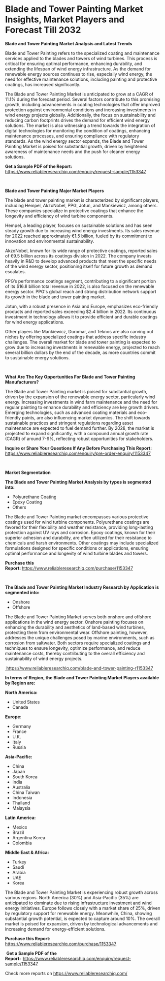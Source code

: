 <p><h1>Blade and Tower Painting Market Insights, Market Players and Forecast Till 2032</h1></p><p><strong>Blade and Tower Painting Market Analysis and Latest Trends</strong></p>
<p><p>Blade and Tower Painting refers to the specialized coating and maintenance services applied to the blades and towers of wind turbines. This process is critical for ensuring optimal performance, enhancing durability, and extending the lifespan of wind energy infrastructure. As the demand for renewable energy sources continues to rise, especially wind energy, the need for effective maintenance solutions, including painting and protective coatings, has increased significantly.</p><p>The Blade and Tower Painting Market is anticipated to grow at a CAGR of 11.1% during the forecast period. Several factors contribute to this promising growth, including advancements in coating technologies that offer improved protection against environmental conditions and increasing investments in wind energy projects globally. Additionally, the focus on sustainability and reducing carbon footprints drives the demand for efficient wind energy solutions. The market is also witnessing a trend towards the integration of digital technologies for monitoring the condition of coatings, enhancing maintenance processes, and ensuring compliance with regulatory standards. As the wind energy sector expands, the Blade and Tower Painting Market is poised for substantial growth, driven by heightened awareness of maintenance needs and the push for cleaner energy solutions.</p></p>
<p><strong>Get a Sample PDF of the Report:&nbsp;</strong> <a href="https://www.reliableresearchiq.com/enquiry/request-sample/1153347?utm_campaign=1870&utm_medium=2&utm_source=Github&utm_content=ia&utm_term=05022025&utm_id=blade-and-tower-painting">https://www.reliableresearchiq.com/enquiry/request-sample/1153347</a></p>
<p>&nbsp;</p>
<p><strong>Blade and Tower Painting Major Market Players</strong></p>
<p><p>The blade and tower painting market is characterized by significant players, including Hempel, AkzoNobel, PPG, Jotun, and Mankiewicz, among others. These companies specialize in protective coatings that enhance the longevity and efficiency of wind turbine components.</p><p>Hempel, a leading player, focuses on sustainable solutions and has seen steady growth due to increasing wind energy investments. Its sales revenue for 2022 reached approximately €1.5 billion, fueled by its commitment to innovation and environmental sustainability.</p><p>AkzoNobel, known for its wide range of protective coatings, reported sales of €9.5 billion across its coatings division in 2022. The company invests heavily in R&D to develop advanced products that meet the specific needs of the wind energy sector, positioning itself for future growth as demand escalates.</p><p>PPG’s performance coatings segment, contributing to a significant portion of its $16.8 billion total revenue in 2022, is also focused on the renewable energy sector. PPG's global reach and strong distribution network support its growth in the blade and tower painting market.</p><p>Jotun, with a robust presence in Asia and Europe, emphasizes eco-friendly products and reported sales exceeding $2.4 billion in 2022. Its continuous investment in technology allows it to provide efficient and durable coatings for wind energy applications.</p><p>Other players like Mankiewicz, Duromar, and Teknos are also carving out niches by offering specialized coatings that address specific industry challenges. The overall market for blade and tower painting is expected to grow due to increasing investments in renewable energy, projected to reach several billion dollars by the end of the decade, as more countries commit to sustainable energy solutions.</p></p>
<p>&nbsp;</p>
<p><strong>What Are The Key Opportunities For Blade and Tower Painting Manufacturers?</strong></p>
<p><p>The Blade and Tower Painting market is poised for substantial growth, driven by the expansion of the renewable energy sector, particularly wind energy. Increasing investments in wind farm maintenance and the need for regular painting to enhance durability and efficiency are key growth drivers. Emerging technologies, such as advanced coating materials and eco-friendly paints, are also influencing market dynamics. The shift towards sustainable practices and stringent regulations regarding asset maintenance are expected to fuel demand further. By 2028, the market is projected to expand significantly, with a compound annual growth rate (CAGR) of around 7-9%, reflecting robust opportunities for stakeholders.</p></p>
<p><strong>Inquire or Share Your Questions If Any Before Purchasing This Report:</strong> <a href="https://www.reliableresearchiq.com/enquiry/pre-order-enquiry/1153347?utm_campaign=1870&utm_medium=2&utm_source=Github&utm_content=ia&utm_term=05022025&utm_id=blade-and-tower-painting">https://www.reliableresearchiq.com/enquiry/pre-order-enquiry/1153347</a></p>
<p>&nbsp;</p>
<p><strong>Market Segmentation</strong></p>
<p><strong>The Blade and Tower Painting Market Analysis by types is segmented into:</strong></p>
<p><ul><li>Polyurethane Coating</li><li>Epoxy Coating</li><li>Others</li></ul></p>
<p><p>The Blade and Tower Painting market encompasses various protective coatings used for wind turbine components. Polyurethane coatings are favored for their flexibility and weather resistance, providing long-lasting protection against UV rays and corrosion. Epoxy coatings, known for their superior adhesion and durability, are often utilized for their resistance to chemicals and harsh environments. Other coatings may include specialized formulations designed for specific conditions or applications, ensuring optimal performance and longevity of wind turbine blades and towers.</p></p>
<p><strong>Purchase this Report:&nbsp;</strong><a href="https://www.reliableresearchiq.com/purchase/1153347?utm_campaign=1870&utm_medium=2&utm_source=Github&utm_content=ia&utm_term=05022025&utm_id=blade-and-tower-painting">https://www.reliableresearchiq.com/purchase/1153347</a></p>
<p>&nbsp;</p>
<p><strong>The Blade and Tower Painting Market Industry Research by Application is segmented into:</strong></p>
<p><ul><li>Onshore</li><li>Offshore</li></ul></p>
<p><p>The Blade and Tower Painting Market serves both onshore and offshore applications in the wind energy sector. Onshore painting focuses on enhancing the durability and aesthetics of land-based wind turbines, protecting them from environmental wear. Offshore painting, however, addresses the unique challenges posed by marine environments, such as corrosion from saltwater. Both sectors require specialized coatings and techniques to ensure longevity, optimize performance, and reduce maintenance costs, thereby contributing to the overall efficiency and sustainability of wind energy projects.</p></p>
<p><a href="https://www.reliableresearchiq.com/blade-and-tower-painting-r1153347?utm_campaign=1870&utm_medium=2&utm_source=Github&utm_content=ia&utm_term=05022025&utm_id=blade-and-tower-painting">&nbsp;https://www.reliableresearchiq.com/blade-and-tower-painting-r1153347</a></p>
<p><strong>In terms of Region, the Blade and Tower Painting Market Players available by Region are:</strong></p>
<p>
    <p> <strong> North America: </strong>
        <ul>
            <li>United States</li>
            <li>Canada</li>
        </ul>
        </p> 
    <p> <strong> Europe: </strong>
        <ul>
            <li>Germany</li>
            <li>France</li>
            <li>U.K.</li>
            <li>Italy</li>
            <li>Russia</li>
        </ul>
        </p> 
    <p> <strong> Asia-Pacific: </strong>
        <ul>
            <li>China</li>
            <li>Japan</li>
            <li>South Korea</li>
            <li>India</li>
            <li>Australia</li>
            <li>China Taiwan</li>
            <li>Indonesia</li>
            <li>Thailand</li>
            <li>Malaysia</li>
        </ul>
        </p> 
    <p> <strong> Latin America: </strong>
        <ul>
            <li>Mexico</li>
            <li>Brazil</li>
            <li>Argentina Korea</li>
            <li>Colombia</li>
        </ul>
        </p> 
    <p> <strong> Middle East & Africa: </strong>
        <ul>
            <li>Turkey</li>
            <li>Saudi</li>
            <li>Arabia</li>
            <li>UAE</li>
            <li>Korea</li>
        </ul>
    </p>
    </p>
<p><p>The Blade and Tower Painting Market is experiencing robust growth across various regions. North America (30%) and Asia-Pacific (35%) are anticipated to dominate due to rising infrastructure investment and wind energy initiatives. Europe follows closely with a market share of 25%, driven by regulatory support for renewable energy. Meanwhile, China, showing substantial growth potential, is expected to capture around 10%. The overall market is poised for expansion, driven by technological advancements and increasing demand for energy-efficient solutions.</p></p>
<p><strong>Purchase this Report: </strong><a href="https://www.reliableresearchiq.com/purchase/1153347?utm_campaign=1870&utm_medium=2&utm_source=Github&utm_content=ia&utm_term=05022025&utm_id=blade-and-tower-painting">https://www.reliableresearchiq.com/purchase/1153347</a></p>
<p>&nbsp;<strong>Get a Sample PDF of the Report:&nbsp;&nbsp;</strong><a href="https://www.reliableresearchiq.com/enquiry/request-sample/1153347?utm_campaign=1870&utm_medium=2&utm_source=Github&utm_content=ia&utm_term=05022025&utm_id=blade-and-tower-painting">https://www.reliableresearchiq.com/enquiry/request-sample/1153347</a></p>
<p><strong></strong></p>
<p>Check more reports on <a href="https://www.reliableresearchiq.com/?utm_campaign=1870&utm_medium=2&utm_source=Github&utm_content=ia&utm_term=05022025&utm_id=blade-and-tower-painting">https://www.reliableresearchiq.com/</a></p>